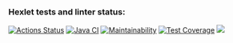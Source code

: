 ### Hexlet tests and linter status:
[![Actions Status](https://github.com/Busyg/java-project-71/actions/workflows/hexlet-check.yml/badge.svg)](https://github.com/Busyg/java-project-71/actions)
[![Java CI](https://github.com/Busyg/java-project-71/actions/workflows/gradle.yml/badge.svg)](https://github.com/Busyg/java-project-71/actions/workflows/gradle.yml)
[![Maintainability](https://api.codeclimate.com/v1/badges/f0623d779f1a5dfd2242/maintainability)](https://codeclimate.com/github/Busyg/java-project-71/maintainability)
[![Test Coverage](https://api.codeclimate.com/v1/badges/f0623d779f1a5dfd2242/test_coverage)](https://codeclimate.com/github/Busyg/java-project-71/test_coverage)
<a href="https://asciinema.org/a/Y6Nra2xlS6MoPBTblqTqQHom8" target="_blank"><img src="https://asciinema.org/a/Y6Nra2xlS6MoPBTblqTqQHom8.svg" /></a>

